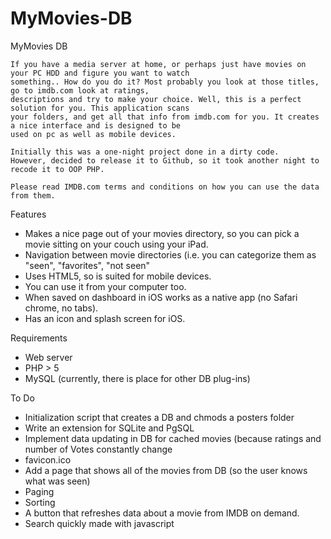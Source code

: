 MyMovies-DB
===========

MyMovies DB
	
	If you have a media server at home, or perhaps just have movies on your PC HDD and figure you want to watch 
	something.. How do you do it? Most probably you look at those titles, go to imdb.com look at ratings, 
	descriptions and try to make your choice. Well, this is a perfect solution for you. This application scans 
	your folders, and get all that info from imdb.com for you. It creates a nice interface and is designed to be 
	used on pc as well as mobile devices.

	Initially this was a one-night project done in a dirty code. 
	However, decided to release it to Github, so it took another night to recode it to OOP PHP. 

	Please read IMDB.com terms and conditions on how you can use the data from them.

Features
<ul>
	<li>Makes a nice page out of your movies directory, so you can pick a movie sitting on your couch using your iPad.</li>
	<li>Navigation between movie directories (i.e. you can categorize them as "seen", "favorites", "not seen"</li>
	<li>Uses HTML5, so is suited for mobile devices.</li>
	<li>You can use it from your computer too.</li>
	<li>When saved on dashboard in iOS works as a native app (no Safari chrome, no tabs).</li>
	<li>Has an icon and splash screen for iOS.</li>
</ul>	
Requirements
<ul>
 	<li>Web server</li>
 	<li>PHP > 5</li>
 	<li>MySQL (currently, there is place for other DB plug-ins)</li>
</ul> 
 To Do
 <ul>
 	<li>Initialization script that creates a DB and chmods a posters folder</li>
 	<li>Write an extension for SQLite and PgSQL</li>
 	<li>Implement data updating in DB for cached movies (because ratings and number of Votes constantly change</li>
	<li>favicon.ico</li>
	<li>Add a page that shows all of the movies from DB (so the user knows what was seen)</li>
	<li>Paging</li>
	<li>Sorting</li>
	<li>A button that refreshes data about a movie from IMDB on demand.</li>
	<li>Search quickly made with javascript</li>
</ul>